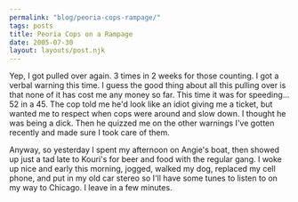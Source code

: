 ```yaml
---
permalink: "blog/peoria-cops-rampage/"
tags: posts
title: Peoria Cops on a Rampage
date: 2005-07-30
layout: layouts/post.njk
---
```


Yep, I got pulled over again. 3 times in 2 weeks for those counting. I got a verbal warning this time. I guess the good thing about all this pulling over is that none of it has cost me any money so far. This time it was for speeding... 52 in a 45. The cop told me he'd look like an idiot giving me a ticket, but wanted me to respect when cops were around and slow down. I thought he was being a dick. Then he quizzed me on the other warnings I've gotten recently and made sure I took care of them. 

Anyway, so yesterday I spent my afternoon on Angie's boat, then showed up just a tad late to Kouri's for beer and food with the regular gang. I woke up nice and early this morning, jogged, walked my dog, replaced my cell phone, and put in my old car stereo so I'll have some tunes to listen to on my way to Chicago. I leave in a few minutes.